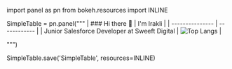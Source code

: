 import panel as pn
from bokeh.resources import INLINE

SimpleTable = pn.panel("""
| ### Hi there 👋 | I'm Irakli |
| --------------- | ------------ |
| Junior Salesforce Developer at Sweeft Digital | ![Top Langs](https://github-readme-stats.vercel.app/api/top-langs/?username=iriauli&layout=compact) |

""")

SimpleTable.save('SimpleTable', resources=INLINE) 
